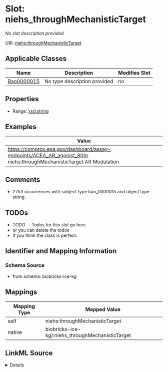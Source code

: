

# Slot: niehs_throughMechanisticTarget


_No slot description provided_





URI: [niehs:throughMechanisticTarget](https://ice.ntp.niehs.nih.gov/property/throughMechanisticTarget)



<!-- no inheritance hierarchy -->





## Applicable Classes

| Name | Description | Modifies Slot |
| --- | --- | --- |
| [Bao0000015](../classes/Bao0000015.md) | No type description provided |  no  |







## Properties

* Range: [xsd:string](xsd:string)






## Examples

| Value |
| --- |
| https://comptox.epa.gov/dashboard/assay-endpoints/ACEA_AR_agonist_80hr niehs:throughMechanisticTarget AR Modulation |

## Comments

* 2753 occurrences with subject type bao_0000015 and object type string.

## TODOs

* TODO -- Todos for this slot go here
* or you can delete the todos
* if you think the class is perfect.

## Identifier and Mapping Information







### Schema Source


* from schema: biobricks-ice-kg




## Mappings

| Mapping Type | Mapped Value |
| ---  | ---  |
| self | niehs:throughMechanisticTarget |
| native | biobricks-ice-kg/:niehs_throughMechanisticTarget |




## LinkML Source

<details>
```yaml
name: niehs_throughMechanisticTarget
description: No slot description provided
todos:
- TODO -- Todos for this slot go here
- or you can delete the todos
- if you think the class is perfect.
comments:
- 2753 occurrences with subject type bao_0000015 and object type string.
examples:
- value: https://comptox.epa.gov/dashboard/assay-endpoints/ACEA_AR_agonist_80hr niehs:throughMechanisticTarget
    AR Modulation
from_schema: biobricks-ice-kg
rank: 1000
slot_uri: niehs:throughMechanisticTarget
alias: niehs_throughMechanisticTarget
domain_of:
- bao_0000015
range: string

```
</details>